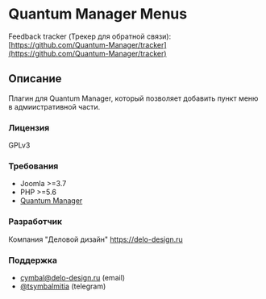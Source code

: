 # Quantum Manager Menus

Feedback tracker (Трекер для обратной связи): [https://github.com/Quantum-Manager/tracker](https://github.com/Quantum-Manager/tracker)

## Описание
Плагин для Quantum Manager, который позволяет добавить пункт меню в адмиистративной части.

### Лицензия
GPLv3

### Требования
- Joomla >=3.7
- PHP >=5.6
- [Quantum Manager](https://github.com/Delo-Design/quantummanager)

### Разработчик
Компания "Деловой дизайн" https://delo-design.ru

### Поддержка
- [cymbal@delo-design.ru](mailto:cymbal@delo-design.ru) (email)
- [@tsymbalmitia](tg://resolve?domain=tsymbalmitia) (telegram) 

